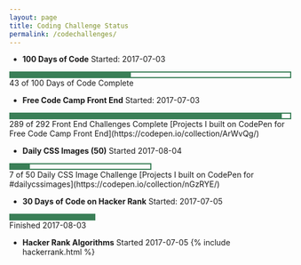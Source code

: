 ```yaml
---
layout: page
title: Coding Challenge Status
permalink: /codechallenges/
---
```



+ **100 Days of Code**
Started: 2017-07-03
<div style = "width: 100%; height: 8px; border: 2px; border-style: solid; border-color: #3a7f57;">
  <div style = "width: 43%; height: 8px; background-color: #3a7f57;">
  </div>
</div>
43 of 100 Days of Code Complete

+ **Free Code Camp Front End**
Started: 2017-07-03
<div style = "width: 100%; height: 8px; border: 2px; border-style: solid; border-color: #3a7f57;">
  <div style = "width: 97%; height: 8px; background-color: #3a7f57;">
  </div>
</div>
289 of 292 Front End Challenges Complete
[Projects I built on CodePen for Free Code Camp Front End](https://codepen.io/collection/ArWvQg/)



+ **Daily CSS Images (50)**
Started 2017-08-04    
<div style = "width: 50%; height: 8px; border: 2px; border-style: solid; border-color: #3a7f57;">
  <div style = "width: 14%; height: 8px; background-color: #3a7f57;">
  </div>   
</div>
7 of 50 Daily CSS Image Challenge
[Projects I built on CodePen for #dailycssimages](https://codepen.io/collection/nGzRYE/)


+ **30 Days of Code on Hacker Rank**
Started: 2017-07-05
<div style = "width: 30%; height: 8px; border: 2px; border-style: solid; border-color: #3a7f57;">
  <div style = "width: 100%; height: 8px; background-color: #3a7f57;">
  </div>   
</div>
Finished 2017-08-03

    
+ **Hacker Rank Algorithms**
Started 2017-07-05
{% include hackerrank.html %}